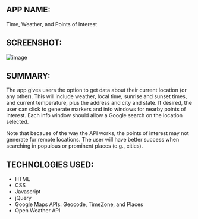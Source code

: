 ## **APP NAME:**

Time, Weather, and Points of Interest

## **SCREENSHOT:**

![image](https://user-images.githubusercontent.com/28878311/36089003-ebfdb3b4-0f96-11e8-9244-2f9779f035fd.png)


## **SUMMARY:**
The app gives users the option to get data about their current location (or any other).  This will include
weather, local time, sunrise and sunset times, and current temperature, plus the address and city and state.  If desired,
the user can click to generate markers and info windows for nearby points of interest.  Each info window should allow a Google
search on the location selected.

Note that because of the way the API works, the points of interest may not generate for remote locations.  The user will have
better success when searching in populous or prominent places (e.g., cities).

## **TECHNOLOGIES USED:**
- HTML
- CSS
- Javascript
- jQuery
- Google Maps APIs: Geocode, TimeZone, and Places
- Open Weather API
